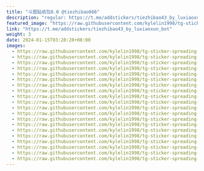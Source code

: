 ```yaml
---
title: "斗图贴纸包8.0 @tiezhibao666"
description: "regular: https://t.me/addstickers/tiezhibao43_by_luxiaoxun_bot"
featured_image: "https://raw.githubusercontent.com/kylelin1998/tg-sticker-spreading-worldwide-images/main/img/93e68f4b-4528-4295-a20d-44a95bb1d7f1.jpg"
link: "https://t.me/addstickers/tiezhibao43_by_luxiaoxun_bot"
weight: 3
date: 2024-01-15T03:28:28+08:00
images:
  - https://raw.githubusercontent.com/kylelin1998/tg-sticker-spreading-worldwide-images/main/img/93e68f4b-4528-4295-a20d-44a95bb1d7f1.jpg
  - https://raw.githubusercontent.com/kylelin1998/tg-sticker-spreading-worldwide-images/main/img/b7fbc911-966a-4fb5-8273-f8f2a53e70ae.jpg
  - https://raw.githubusercontent.com/kylelin1998/tg-sticker-spreading-worldwide-images/main/img/436c6bb0-c5c4-4d1e-aaf3-fbb0295e17b6.jpg
  - https://raw.githubusercontent.com/kylelin1998/tg-sticker-spreading-worldwide-images/main/img/b65bd3ab-1e6e-4bba-babe-7d24a5a08ef3.jpg
  - https://raw.githubusercontent.com/kylelin1998/tg-sticker-spreading-worldwide-images/main/img/9d15f7fe-24e6-42ac-bf1a-71d4d951b995.jpg
  - https://raw.githubusercontent.com/kylelin1998/tg-sticker-spreading-worldwide-images/main/img/f4eb65ec-de40-4ce4-82b7-567707d90da0.jpg
  - https://raw.githubusercontent.com/kylelin1998/tg-sticker-spreading-worldwide-images/main/img/520955f6-4d63-431a-b3be-e2a45efef2f5.jpg
  - https://raw.githubusercontent.com/kylelin1998/tg-sticker-spreading-worldwide-images/main/img/c7a140d5-0b92-4006-94de-24d966fad324.jpg
  - https://raw.githubusercontent.com/kylelin1998/tg-sticker-spreading-worldwide-images/main/img/edbaf573-8783-4d4f-9f77-29d25f3f750a.jpg
  - https://raw.githubusercontent.com/kylelin1998/tg-sticker-spreading-worldwide-images/main/img/e0ba09c8-60f0-4ce9-8c2e-350e224b8b39.jpg
  - https://raw.githubusercontent.com/kylelin1998/tg-sticker-spreading-worldwide-images/main/img/527f840c-0fdb-491a-a188-10d000165402.jpg
  - https://raw.githubusercontent.com/kylelin1998/tg-sticker-spreading-worldwide-images/main/img/12a0b046-1443-46a0-af2c-3fc2ca728a28.jpg
  - https://raw.githubusercontent.com/kylelin1998/tg-sticker-spreading-worldwide-images/main/img/8c5489f8-4e5f-4c60-9784-38c28b63d110.jpg
  - https://raw.githubusercontent.com/kylelin1998/tg-sticker-spreading-worldwide-images/main/img/cea03f39-5391-4146-a8bc-da7779c460d2.jpg
  - https://raw.githubusercontent.com/kylelin1998/tg-sticker-spreading-worldwide-images/main/img/f7a99dcd-ed9a-48fd-a6e1-b46122a86d61.jpg
  - https://raw.githubusercontent.com/kylelin1998/tg-sticker-spreading-worldwide-images/main/img/7857c775-c13b-45d7-b7c7-fa25c8d2d5c6.jpg
  - https://raw.githubusercontent.com/kylelin1998/tg-sticker-spreading-worldwide-images/main/img/079e4c76-fbd6-46ab-95dd-8fb850879e78.jpg
  - https://raw.githubusercontent.com/kylelin1998/tg-sticker-spreading-worldwide-images/main/img/c221c60e-2e33-45f1-af3b-859240fa7219.jpg
  - https://raw.githubusercontent.com/kylelin1998/tg-sticker-spreading-worldwide-images/main/img/01a343eb-559a-4f07-a8b4-a0373b55f8f3.jpg
  - https://raw.githubusercontent.com/kylelin1998/tg-sticker-spreading-worldwide-images/main/img/542965e4-1e3b-45bc-a8e6-186c72ded957.jpg
---
```

